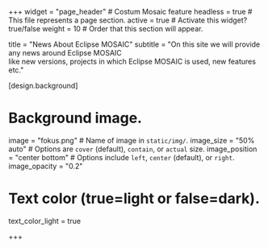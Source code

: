 +++
widget = "page_header" # Costum Mosaic feature
headless = true  # This file represents a page section.
active = true  # Activate this widget? true/false
weight = 10  # Order that this section will appear.

title = "News About Eclipse&nbsp;MOSAIC"
subtitle = "On this site we will provide any news around Eclipse&nbsp;MOSAIC<br>like new versions, projects in which Eclipse MOSAIC is used, new features etc."

[design.background]
  # Background image.
  image = "fokus.png"  # Name of image in `static/img/`.
  image_size = "50% auto"  #  Options are `cover` (default), `contain`, or `actual` size.
  image_position = "center bottom"  # Options include `left`, `center` (default), or `right`.
  image_opacity = "0.2"
  
  # Text color (true=light or false=dark).
  text_color_light = true

+++
